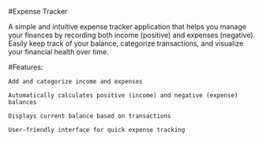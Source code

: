 #Expense Tracker

A simple and intuitive expense tracker application that helps you manage your finances by recording both income (positive) and expenses (negative). Easily keep track of your balance, categorize transactions, and visualize your financial health over time.

#Features:

    Add and categorize income and expenses

    Automatically calculates positive (income) and negative (expense) balances

    Displays current balance based on transactions

    User-friendly interface for quick expense tracking

